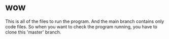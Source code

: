 # wow
This is all of the files to run the program.
And the main branch contains only code files.
So when you want to check the program running, you have to clone this 'master' branch.
